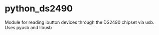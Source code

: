 # python_ds2490
Module for reading ibutton devices through the DS2490 chipset via usb. Uses pyusb and libusb
